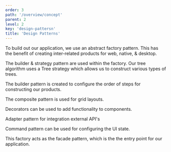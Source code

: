 ```yaml
---
order: 3
path: '/overview/concept'
parent: 2
level: 2
key: 'design-pattersn'
title: 'Design Patterns'
---
```


To build out our application, we use an abstract factory pattern. This has the benefit of creating inter-related products for web, native, & desktop.

The builder & strategy pattern are used within the factory. Our tree algorithm uses a Tree strategy which allows us to construct various types of trees.

The builder pattern is created to configure the order of steps for constructing our products.

The composite pattern is used for grid layouts.

Decorators can be used to add functionality to components.

Adapter pattern for integration external API's

Command pattern can be used for configuring the UI state.

This factory acts as the facade pattern, which is the the entry point for our application.
